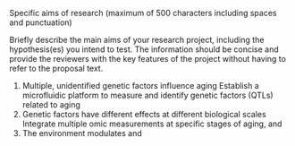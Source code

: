 Specific aims of research
(maximum of 500 characters including spaces and punctuation)

Briefly describe the main aims of your research project, including the hypothesis(es) you intend to test. The information should be concise and provide the reviewers with the key features of the project without having to refer to the proposal text.

1. Multiple, unidentified genetic factors influence aging
Establish a microfluidic platform to measure and identify genetic factors (QTLs) related to aging
2. Genetic factors have different effects at different biological scales
Integrate multiple omic measurements at specific stages of aging, and
3. The environment modulates and 
